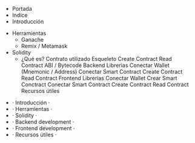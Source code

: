 - Portada
- Indice
-  Introducción
* Herramientas
	* Ganache
	* Remix
	/ Metamask
* Solidity
	* ¿Qué es?
	Contrato utilizado
	Esqueleto
	Create Contract
	Read Contract
	ABI / Bytecode
Backend
	Librerias
	Conectar Wallet (Mnemonic / Address)
	Conectar Smart Contract
	Create Contract
	Read Contract
Frontend
	Librerias
	Conectar Wallet
	Crear Smart Conctract
	Conectar Smart Contract
	Create Contract
	Read Contract
Recursos útiles


- · Introducción ·  
- · Herramientas ·  
- · Solidity ·  
- · Backend development ·  
- · Frontend development ·  
- · Recursos útiles ·  